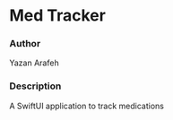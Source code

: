 #  Med Tracker

### Author
Yazan Arafeh

### Description
A SwiftUI application to track medications
